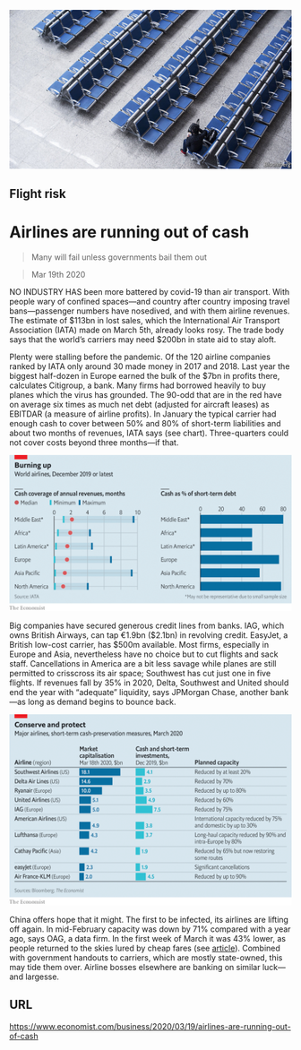 ![](./images/20200321_WBP503.jpg)

## Flight risk

# Airlines are running out of cash

> Many will fail unless governments bail them out

> Mar 19th 2020

NO INDUSTRY HAS been more battered by covid-19 than air transport. With people wary of confined spaces—and country after country imposing travel bans—passenger numbers have nosedived, and with them airline revenues. The estimate of $113bn in lost sales, which the International Air Transport Association (IATA) made on March 5th, already looks rosy. The trade body says that the world’s carriers may need $200bn in state aid to stay aloft.

Plenty were stalling before the pandemic. Of the 120 airline companies ranked by IATA only around 30 made money in 2017 and 2018. Last year the biggest half-dozen in Europe earned the bulk of the $7bn in profits there, calculates Citigroup, a bank. Many firms had borrowed heavily to buy planes which the virus has grounded. The 90-odd that are in the red have on average six times as much net debt (adjusted for aircraft leases) as EBITDAR (a measure of airline profits). In January the typical carrier had enough cash to cover between 50% and 80% of short-term liabilities and about two months of revenues, IATA says (see chart). Three-quarters could not cover costs beyond three months—if that.

![](./images/20200321_WBC803.png)

Big companies have secured generous credit lines from banks. IAG, which owns British Airways, can tap €1.9bn ($2.1bn) in revolving credit. EasyJet, a British low-cost carrier, has $500m available. Most firms, especially in Europe and Asia, nevertheless have no choice but to cut flights and sack staff. Cancellations in America are a bit less savage while planes are still permitted to crisscross its air space; Southwest has cut just one in five flights. If revenues fall by 35% in 2020, Delta, Southwest and United should end the year with “adequate” liquidity, says JPMorgan Chase, another bank—as long as demand begins to bounce back.

![](./images/20200321_WBC438.png)

China offers hope that it might. The first to be infected, its airlines are lifting off again. In mid-February capacity was down by 71% compared with a year ago, says OAG, a data firm. In the first week of March it was 43% lower, as people returned to the skies lured by cheap fares (see [article](https://www.economist.com//graphic-detail/2020/03/21/as-western-flights-shut-down-chinese-routes-are-opening-again)). Combined with government handouts to carriers, which are mostly state-owned, this may tide them over. Airline bosses elsewhere are banking on similar luck—and largesse.

## URL

https://www.economist.com/business/2020/03/19/airlines-are-running-out-of-cash
